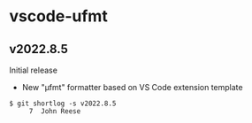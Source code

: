vscode-ufmt
===========

v2022.8.5
---------

Initial release

- New "µfmt" formatter based on VS Code extension template

```
$ git shortlog -s v2022.8.5
     7	John Reese
```

